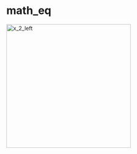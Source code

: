 # math_eq

<img width="325" alt="x_2_left" src="https://user-images.githubusercontent.com/38844805/47848862-e9a71000-dd8c-11e8-844e-77ff1f8ef722.png">
